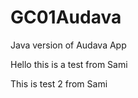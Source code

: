 GC01Audava
==========

Java  version of Audava App

Hello this is a test from Sami

This is test 2 from Sami
